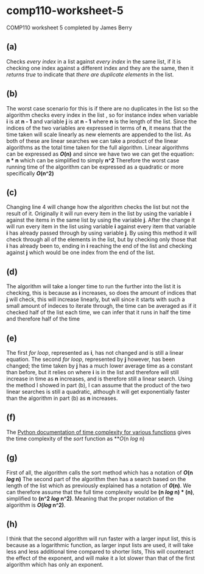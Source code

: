# comp110-worksheet-5
COMP110 worksheet 5 completed by James Berry

## (a)
Checks _every index_ in a list against _every index_ in the same list,
if it is checking one index against a different index and they are the same,
then it _returns true_ to indicate that _there are duplicate elements_ in the list.

## (b)
The worst case scenario for this is if there are no duplicates in the list so the algorithm checks every index in the list , so for instance index when variable **i** is at **n - 1** and variable **j** is at **n - 1** where **n** is the length of the list. Since the indices of the two variables are expressed in terms of **n**, it means that the time taken will scale linearly as new elements are appended to the list. As both of these are linear searches we can take a product of the linear algorithms as the total time taken for the full algorithm. Linear algorithms can be expressed as **_O_(n)** and since we have two we can get the equation: **n * n** which can be simplified to simply **n^2**
Therefore the worst case running time of the algorithm can be expressed as a quadratic or more specifically **_O_(n^2)**

## (c)
Changing line 4 will change how the algorithm checks the list but not the result of it.
Originally it will run every item in the list by using the variable **i** against the items in the same list by using the variable **j**.
After the change it will run every item in the list using variable **i** against every item that variable **i** has already passed through by using variable **j**. By using this method it will check through all of the elements in the list, but by checking only those that **i** has already been to, ending in **i** reaching the end of the list and checking against **j** which would be one index from the end of the list.

## (d)
The algorithm will take a longer time to run the further into the list it is checking, this is because as **i** increases, so does the amount of indices that **j** will check, this will increase linearly, but will since it starts with such a small amount of indeces to iterate through, the time can be averaged as if it checked half of the list each time, we can infer that it runs in half the time and therefore half of the time

## (e)
The first _for loop_, represented as **i**, has not changed and is still a linear equation. The second _for loop_, represented by **j** however, has been changed; the time taken by **j** has a much lower average time as a constant than before, but it relies on where **i** is in the list and therefore will still increase in time as **n** increases, and is therefore still a linear search. Using the method I showed in part (b), I can assume that the product of the two linear searches is still a quadratic, although it will get exponentially faster than the algorithm in part (b) as **n** increases.

## (f)
The [Python documentation of time complexity for various functions](https://wiki.python.org/moin/TimeComplexity) gives the time complexity of the _sort_ function as **_O_(n _log_ n)

## (g)
First of all, the algorithm calls the sort method which has a notation of **_O_(n _log_ n)**
The second part of the algorithm then has a search based on the length of the list which as previously explained has a notation of **_0_(n)**.
We can therefore assume that the full time complexity would be **(n _log_ n) * (n)**, simplified to **(n^2 _log_ n^2)**. Meaning that the proper notation of the algorithm is **_O_(_log_ n^2)**.

## (h)
I think that the second algorithm will run faster with a larger input list, this is because as a logarithmic function, as larger input lists are used, it will take less and less additional time compared to shorter lists, This will counteract the effect of the exponent, and will make it a lot slower than that of the first algorithm which has only an exponent.
